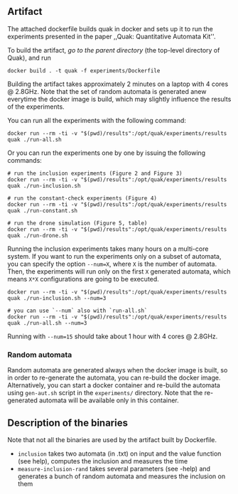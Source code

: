 ## Artifact

The attached dockerfile builds quak in docker and sets up it to run the
experiments presented in the paper ,,Quak: Quantitative Automata Kit''.

To build the artifact, _go to the parent directory_ (the top-level directory of
Quak), and run

```
docker build . -t quak -f experiments/Dockerfile
```

Building the artifact takes approximately 2 minutes on a laptop with 4 cores @ 2.8GHz.
Note that the set of random automata is generated anew everytime the docker
image is build, which may slightly influence the results of the experiments.

You can run all the experiments with the following command:

```
docker run --rm -ti -v "$(pwd)/results":/opt/quak/experiments/results quak ./run-all.sh
```

Or you can run the experiments one by one by issuing the following commands:

```
# run the inclusion experiments (Figure 2 and Figure 3)
docker run --rm -ti -v "$(pwd)/results":/opt/quak/experiments/results quak ./run-inclusion.sh

# run the constant-check experiments (Figure 4)
docker run --rm -ti -v "$(pwd)/results":/opt/quak/experiments/results quak ./run-constant.sh

# run the drone simulation (Figure 5, table)
docker run --rm -ti -v "$(pwd)/results":/opt/quak/experiments/results quak ./run-drone.sh
```

Running the inclusion experiments takes many hours on a multi-core system. If
you want to run the experiments only on a subset of automata, you can specify
the option `--num=X`, where `X` is the number of automata. Then, the
experiments will run only on the first `X` generated automata, which means
`X*X` configurations are going to be executed.
```
docker run --rm -ti -v "$(pwd)/results":/opt/quak/experiments/results quak ./run-inclusion.sh --num=3

# you can use `--num` also with `run-all.sh`
docker run --rm -ti -v "$(pwd)/results":/opt/quak/experiments/results quak ./run-all.sh --num=3
```

Running with `--num=15` should take about 1 hour with 4 cores @ 2.8GHz.


### Random automata

Random automata are generated always when the docker image is built,
so in order to re-generate the automata, you can re-build the docker image.
Alternatively, you can start a docker container and re-build the automata
using `gen-aut.sh` script in the `experiments/` directory.
Note that the re-generated automata will be available only in this container.

## Description of the binaries

Note that not all the binaries are used by the artifact built by Dockerfile.

- `inclusion` takes two automata (in .txt) on input and the value function (see
  help), computes the inclusion and measures the time
- `measure-inclusion-rand` takes several parameters (see -help) and generates a
  bunch of random automata and measures the inclusion on them
